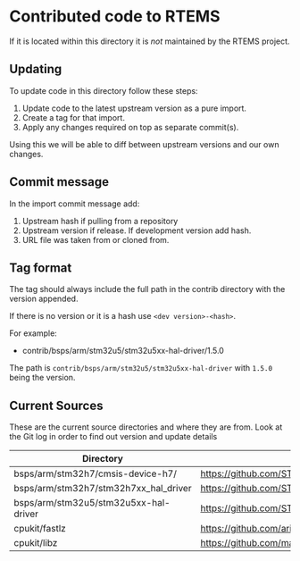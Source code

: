 # Contributed code to RTEMS

If it is located within this directory it is *not* maintained by the RTEMS
project.

## Updating

To update code in this directory follow these steps:

1. Update code to the latest upstream version as a pure import.
2. Create a tag for that import.
3. Apply any changes required on top as separate commit(s).

Using this we will be able to diff between upstream versions and our own
changes.

## Commit message

In the import commit message add:

1. Upstream hash if pulling from a repository
2. Upstream version if release. If development version add hash.
3. URL file was taken from or cloned from.

## Tag format

The tag should always include the full path in the contrib directory with the
version appended.

If there is no version or it is a hash use `<dev version>-<hash>`.

For example:

- contrib/bsps/arm/stm32u5/stm32u5xx-hal-driver/1.5.0

The path is `contrib/bsps/arm/stm32u5/stm32u5xx-hal-driver` with `1.5.0` being the version.

## Current Sources

These are the current source directories and where they are from. Look at the
Git log in order to find out version and update details

| Directory                             | Source                                                         |
| ------------------------------------- | -------------------------------------------------------------- |
| bsps/arm/stm32h7/cmsis-device-h7/     | https://github.com/STMicroelectronics/cmsis_device_h7.git      |
| bsps/arm/stm32h7/stm32h7xx_hal_driver | https://github.com/STMicroelectronics/stm32u5xx-hal-driver     |
| bsps/arm/stm32u5/stm32u5xx-hal-driver | https://github.com/STMicroelectronics/stm32h7xx_hal_driver.git |
| cpukit/fastlz                         | https://github.com/ariya/FastLZ                                |
| cpukit/libz                           | https://github.com/madler/zlib                                 |

